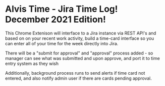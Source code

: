 # Alvis Time - Jira Time Log! December 2021 Edition!

This Chrome Extenison will interface to a Jira instance via REST API's and based on on your recent work activity, build a time-card interface so you can enter all of your time for the week directly into Jira.

There will be a "submit for approval" and "approval" process added  - so manager can see what was submitted and upon approve, and port it to time entry system as they wish

Additionally, background process runs to send alerts if time card not entered, and also notify admin user if there are cards pending approval.

